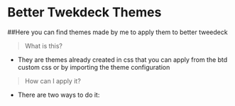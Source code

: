 # Better Twekdeck Themes

##Here you can find themes made by me to apply them to better tweedeck

>What is this?
* They are themes already created in css that you can apply from the btd custom css or by importing the theme configuration



>How can I apply it?
* There are two ways to do it:
![]()
